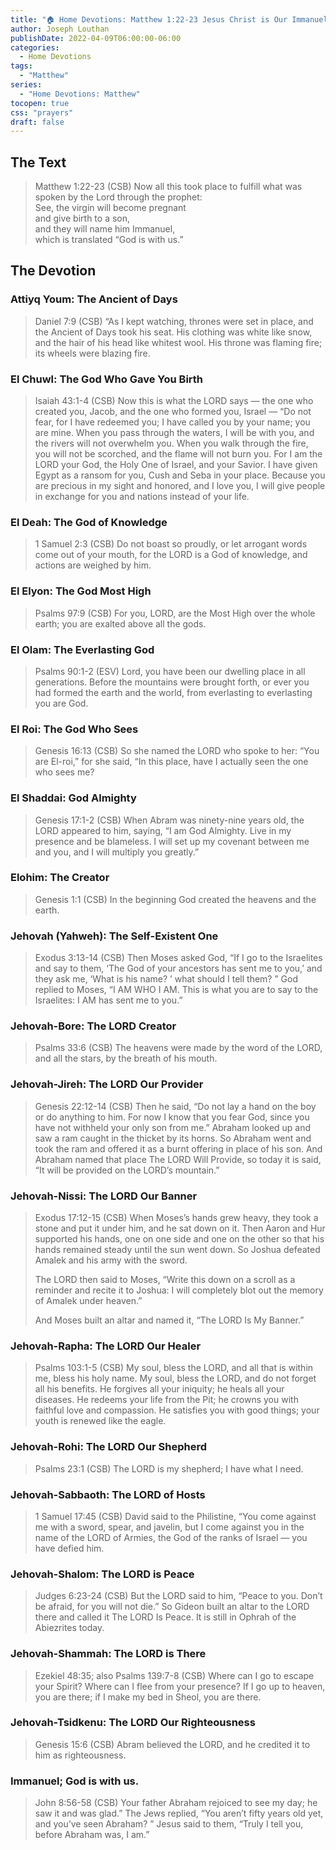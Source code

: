 ```yaml
---
title: "🏠 Home Devotions: Matthew 1:22-23 Jesus Christ is Our Immanuel"
author: Joseph Louthan
publishDate: 2022-04-09T06:00:00-06:00
categories:
  - Home Devotions
tags:
  - "Matthew"
series:
  - "Home Devotions: Matthew"
tocopen: true
css: "prayers"
draft: false
---
```

## The Text

>Matthew 1:22-23 (CSB) Now all this took place to fulfill what was spoken by the Lord through the prophet:  
>See, the virgin will become pregnant  
>and give birth to a son,  
>and they will name him Immanuel,  
>which is translated “God is with us.”

## The Devotion

### Attiyq Youm: The Ancient of Days

>Daniel 7:9 (CSB) “As I kept watching,
thrones were set in place,
and the Ancient of Days took his seat.
His clothing was white like snow,
and the hair of his head like whitest wool.
His throne was flaming fire;
its wheels were blazing fire.

### El Chuwl: The God Who Gave You Birth

>Isaiah 43:1-4 (CSB) 
Now this is what the LORD says —
the one who created you, Jacob,
and the one who formed you, Israel —
“Do not fear, for I have redeemed you;
I have called you by your name; you are mine.
When you pass through the waters,
I will be with you,
and the rivers will not overwhelm you.
When you walk through the fire,
you will not be scorched,
and the flame will not burn you.
For I am the LORD your God,
the Holy One of Israel, and your Savior.
I have given Egypt as a ransom for you,
Cush and Seba in your place.
Because you are precious in my sight
and honored, and I love you,
I will give people in exchange for you
and nations instead of your life.

### El Deah: The God of Knowledge

>1 Samuel 2:3 (CSB) Do not boast so proudly,
or let arrogant words come out of your mouth,
for the LORD is a God of knowledge,
and actions are weighed by him.

### El Elyon: The God Most High

>Psalms 97:9 (CSB) For you, LORD,
are the Most High over the whole earth;
you are exalted above all the gods.

### El Olam: The Everlasting God

>Psalms 90:1-2 (ESV) 
Lord, you have been our dwelling place
in all generations.
Before the mountains were brought forth,
or ever you had formed the earth and the world,
from everlasting to everlasting you are God.

### El Roi: The God Who Sees

>Genesis 16:13 (CSB) So she named the LORD who spoke to her: “You are El-roi,” for she said, “In this place, have I actually seen the one who sees me?

### El Shaddai: God Almighty

>Genesis 17:1-2 (CSB) When Abram was ninety-nine years old, the LORD appeared to him, saying, “I am God Almighty. Live in my presence and be blameless. I will set up my covenant between me and you, and I will multiply you greatly.”

### Elohim: The Creator

>Genesis 1:1 (CSB) In the beginning God created the heavens and the earth.

### Jehovah (Yahweh): The Self-Existent One

>Exodus 3:13-14 (CSB) Then Moses asked God, “If I go to the Israelites and say to them, ‘The God of your ancestors has sent me to you,’ and they ask me, ‘What is his name? ’ what should I tell them? ”
God replied to Moses, “I AM WHO I AM. This is what you are to say to the Israelites: I AM has sent me to you.”

### Jehovah-Bore: The LORD Creator

>Psalms 33:6 (CSB) The heavens were made by the word of the LORD,
and all the stars, by the breath of his mouth.

### Jehovah-Jireh: The LORD Our Provider

>Genesis 22:12-14 (CSB) Then he said, “Do not lay a hand on the boy or do anything to him. For now I know that you fear God, since you have not withheld your only son from me.” Abraham looked up and saw a ram caught in the thicket by its horns. So Abraham went and took the ram and offered it as a burnt offering in place of his son. And Abraham named that place The LORD Will Provide, so today it is said, “It will be provided on the LORD’s mountain.”

### Jehovah-Nissi: The LORD Our Banner

>Exodus 17:12-15 (CSB) When Moses’s hands grew heavy, they took a stone and put it under him, and he sat down on it. Then Aaron and Hur supported his hands, one on one side and one on the other so that his hands remained steady until the sun went down. So Joshua defeated Amalek and his army with the sword.
>
>The LORD then said to Moses, “Write this down on a scroll as a reminder and recite it to Joshua: I will completely blot out the memory of Amalek under heaven.”
>
>And Moses built an altar and named it, “The LORD Is My Banner.”

### Jehovah-Rapha: The LORD Our Healer

>Psalms 103:1-5 (CSB) My soul, bless the LORD,
and all that is within me, bless his holy name.
My soul, bless the LORD,
and do not forget all his benefits.
He forgives all your iniquity;
he heals all your diseases.
He redeems your life from the Pit;
he crowns you with faithful love and compassion.
He satisfies you with good things;
your youth is renewed like the eagle.

### Jehovah-Rohi: The LORD Our Shepherd

>Psalms 23:1 (CSB) The LORD is my shepherd;
I have what I need.

### Jehovah-Sabbaoth: The LORD of Hosts

>1 Samuel 17:45 (CSB) David said to the Philistine, “You come against me with a sword, spear, and javelin, but I come against you in the name of the LORD of Armies, the God of the ranks of Israel — you have defied him.

### Jehovah-Shalom: The LORD is Peace

>Judges 6:23-24 (CSB) But the LORD said to him, “Peace to you. Don’t be afraid, for you will not die.” So Gideon built an altar to the LORD there and called it The LORD Is Peace. It is still in Ophrah of the Abiezrites today.

### Jehovah-Shammah: The LORD is There

>Ezekiel 48:35; also Psalms 139:7-8 (CSB) 
Where can I go to escape your Spirit?
Where can I flee from your presence?
If I go up to heaven, you are there;
if I make my bed in Sheol, you are there.

### Jehovah-Tsidkenu: The LORD Our Righteousness

>Genesis 15:6 (CSB) Abram believed the LORD, and he credited it to him as righteousness.

### Immanuel; God is with us.

>John 8:56-58 (CSB) Your father Abraham rejoiced to see my day; he saw it and was glad.”
The Jews replied, “You aren’t fifty years old yet, and you’ve seen Abraham? ”
Jesus said to them, “Truly I tell you, before Abraham was, I am.”
